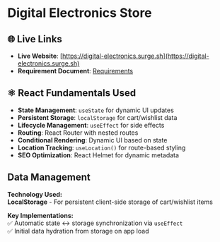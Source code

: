 #  Digital Electronics Store

## 🌐 Live Links
- **Live Website**: [https://digital-electronics.surge.sh](https://digital-electronics.surge.sh)
- **Requirement Document**: [Requirements](https://github.com/ProgrammingHero1/B10-A8-gadget-heaven)

## ⚛️ React Fundamentals Used
- **State Management**: `useState` for dynamic UI updates
- **Persistent Storage**: `localStorage` for cart/wishlist data
- **Lifecycle Management**: `useEffect` for side effects
- **Routing**: React Router with nested routes
- **Conditional Rendering**: Dynamic UI based on state
- **Location Tracking**: `useLocation()` for route-based styling
- **SEO Optimization**: React Helmet for dynamic metadata

## Data Management

**Technology Used:**  
 **LocalStorage** - For persistent client-side storage of cart/wishlist items

**Key Implementations:**  
✅ Automatic state ↔ storage synchronization via `useEffect`  
✅ Initial data hydration from storage on app load  
